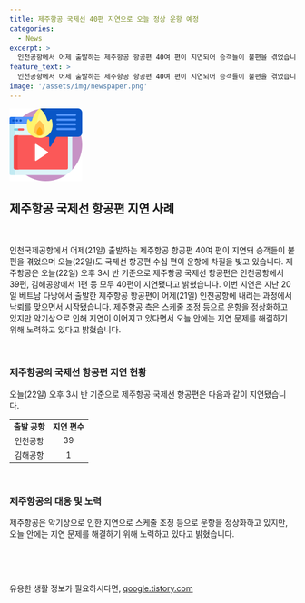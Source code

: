 ```yaml
---
title: 제주항공 국제선 40편 지연으로 오늘 정상 운항 예정
categories:
  - News
excerpt: >
  인천공항에서 어제 출발하는 제주항공 항공편 40여 편이 지연되어 승객들이 불편을 겪었습니다. 오늘 국제선 항공편 수십 편도 운항에 차질을 겪고 있습니다. 악기상으로 인한 지연으로, 제주항공은 스케줄 조정 등으로 정상화를 시도중이나 노력 중입니다. 이번 지연 사태는 베트남 다낭 출발 제주항공 항공편이 인천공항 도착 중 낙뢰를 맞은 것에서 시작했습니다.
feature_text: >
  인천공항에서 어제 출발하는 제주항공 항공편 40여 편이 지연되어 승객들이 불편을 겪었습니다. 오늘 국제선 항공편 수십 편도 운항에 차질을 겪고 있습니다. 악기상으로 인한 지연으로, 제주항공은 스케줄 조정 등으로 정상화를 시도중이나 노력 중입니다. 이번 지연 사태는 베트남 다낭 출발 제주항공 항공편이 인천공항 도착 중 낙뢰를 맞은 것에서 시작했습니다.
image: '/assets/img/newspaper.png'
---
```


<p><img src="/assets/img/news.png" alt="rentncar 속보" /></p>

<h2 data-ke-size="size26">제주항공 국제선 항공편 지연 사례</h2>

<p data-ke-size="size16">&nbsp;</p>

<p>인천국제공항에서 어제(21일) 출발하는 제주항공 항공편 40여 편이 지연돼 승객들이 불편을 겪었으며 오늘(22일)도 국제선 항공편 수십 편이 운항에 차질을 빚고 있습니다. 제주항공은 오늘(22일) 오후 3시 반 기준으로 제주항공 국제선 항공편은 인천공항에서 39편, 김해공항에서 1편 등 모두 40편이 지연됐다고 밝혔습니다. 이번 지연은 지난 20일 베트남 다낭에서 출발한 제주항공 항공편이 어제(21일) 인천공항에 내리는 과정에서 낙뢰를 맞으면서 시작됐습니다. 제주항공 측은 스케줄 조정 등으로 운항을 정상화하고 있지만 악기상으로 인해 지연이 이어지고 있다면서 오늘 안에는 지연 문제를 해결하기 위해 노력하고 있다고 밝혔습니다.</p>

<p data-ke-size="size16">&nbsp;</p>

<h3 data-ke-size="size20">제주항공의 국제선 항공편 지연 현황</h3>

<p data-ke-size="size16">오늘(22일) 오후 3시 반 기준으로 제주항공 국제선 항공편은 다음과 같이 지연됐습니다.</p>

<table>
    <tbody>
        <tr>
            <td style="text-align: center; height: 17px;"><b>출발 공항</b></td>
            <td style="text-align: center; height: 17px;"><b>지연 편수</b></td>
        </tr>
        <tr>
            <td style="text-align: center; height: 17px;">인천공항</td>
            <td style="text-align: center; height: 17px;">39</td>
        </tr>
        <tr>
            <td style="text-align: center; height: 17px;">김해공항</td>
            <td style="text-align: center; height: 17px;">1</td>
        </tr>
    </tbody>
</table>

<p data-ke-size="size16">&nbsp;</p>

<h3 data-ke-size="size20">제주항공의 대응 및 노력</h3>

<p data-ke-size="size16">제주항공은 악기상으로 인한 지연으로 스케줄 조정 등으로 운항을 정상화하고 있지만, 오늘 안에는 지연 문제를 해결하기 위해 노력하고 있다고 밝혔습니다.</p>

<p data-ke-size="size16">&nbsp;</p>

<p data-ke-size="size16">&nbsp;</p>
유용한 생활 정보가 필요하시다면, <a href="https://qoogle.tistory.com" rel="dofollow">qoogle.tistory.com</a>


